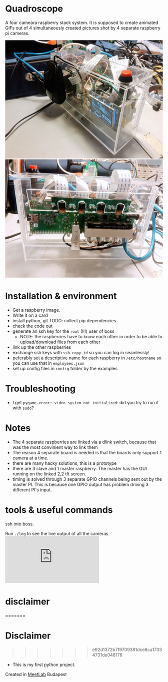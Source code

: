 # Quadroscope

A four cameara raspberry stack system. It is supposed to create 
animated GIFs out of 4 simultaneously created pictures shot by 4
separate raspberry pi cameras.

![picture of the prototype](assets/camera-1.jpg)
![picture of the prototype](assets/camera-2.jpg)

# Installation & environment

- Get a raspberry image.
- Write it on a card
- install python, git
TODO: collect pip dependencies
- check the code out
- generate an ssh key for the `root` (!!!) user of boss
    - NOTE: the raspberries have to know each other in order to be able to upload/download files from each other
- link up the other raspberries
- exchange ssh keys with `ssh-copy-id` so you can log in seamlessly!
- peferably set a descriptive name for each raspberry in `/etc/hostname` so you can use that in `employees.json`
- set up config files in `config` folder by the examples

# Troubleshooting

- I get `pygame.error: video system not initialized`: did you try to run it with `sudo`?

# Notes

- The 4 separate raspberries are linked via a dlink switch, because that was the most
convinient way to link them
- The reason 4 separate board is needed is that the boards only support 1 camera at a time.
- there are many hacky solutions, this is a prototype
- there are 3 slave and 1 master raspberry. The master has the GUI running on the linked 2,2 tft screen. 
- timing is solved through 3 separate GPIO channels being sent out by the master PI. 
This is because one GPIO output has problem driving 3 different PI's input.

# tools & useful commands

ssh into boss.

Run `./log` to see the live output of all the cameras.
![this is the first test picture](https://external.xx.fbcdn.net/safe_image.php?d=AQDgC7bbt9VW-qar&url=http%3A%2F%2Fvintagedigitalism.hu%2Fwp-content%2Fuploads%2F2016%2F03%2Funnamed1.gif&ext=gif)




# disclaimer
=======
# Disclaimer
>>>>>>> e92d1372b7f9709381dce8ca17334731de048176

- This is my first python project.

Created in [MeetLab](http://meetlab.hu) Budapest

